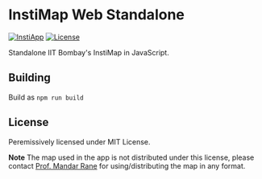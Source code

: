 # InstiMap Web Standalone

[![InstiApp](https://insti.app/instiapp-badge-gh.svg)](https://insti.app/map)
[![License](https://img.shields.io/github/license/pulsejet/instimapweb.svg?style=flat)](https://github.com/pulsejet/instimapweb/blob/master/LICENSE.md)

Standalone IIT Bombay's InstiMap in JavaScript.

## Building
Build as `npm run build`

## License
Peremissively licensed under MIT License.

**Note** The map used in the app is not distributed under this license, please contact [Prof. Mandar Rane](http://www.mrane.com/) for using/distributing the map in any format.
